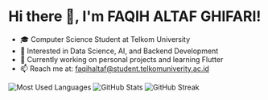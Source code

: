 # Hi there 👋, I'm FAQIH ALTAF GHIFARI!

- 🎓 Computer Science Student at Telkom University
- 🧠 Interested in Data Science, AI, and Backend Development
- 🔭 Currently working on personal projects and learning Flutter
- 📫 Reach me at: faqihaltaf@student.telkomuniverity.ac.id

![Most Used Languages](https://github-readme-stats.vercel.app/api/top-langs/?username=alohawas&langs_count=10&layout=compact&theme=radical)
![GitHub Stats](https://github-readme-stats.vercel.app/api?username=alohawas&show_icons=true&count_private=true&hide_title=true&hide=prs&theme=tokyonight)
![GitHub Streak](https://github-readme-streak-stats.herokuapp.com/?user=alohawas&theme=tokyonight)


